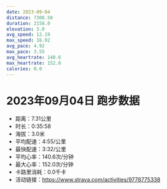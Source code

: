 ```yaml
---
date: 2023-09-04
distance: 7308.50
duration: 2158.0
elevation: 3.0
avg_speed: 12.19
max_speed: 16.92
avg_pace: 4.92
max_pace: 3.55
avg_heartrate: 140.6
max_heartrate: 152.0
calories: 0.0
---
```


# 2023年09月04日 跑步数据

- 距离：7.31公里
- 时长：0:35:58
- 海拔：3.0米
- 平均配速：4:55/公里
- 最快配速：3:32/公里
- 平均心率：140.6次/分钟
- 最大心率：152.0次/分钟
- 卡路里消耗：0.0千卡
- 活动链接：https://www.strava.com/activities/9778775338
